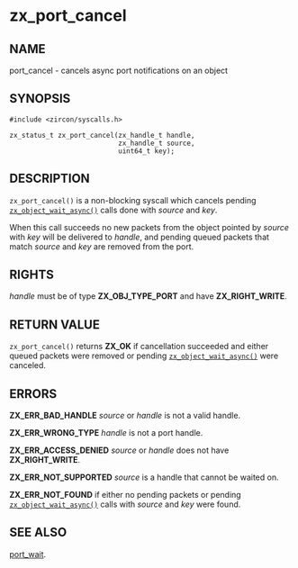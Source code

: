 # zx_port_cancel

## NAME

<!-- Updated by update-docs-from-abigen, do not edit. -->

port_cancel - cancels async port notifications on an object

## SYNOPSIS

<!-- Updated by update-docs-from-abigen, do not edit. -->

```
#include <zircon/syscalls.h>

zx_status_t zx_port_cancel(zx_handle_t handle,
                           zx_handle_t source,
                           uint64_t key);
```

## DESCRIPTION

`zx_port_cancel()` is a non-blocking syscall which cancels
pending [`zx_object_wait_async()`] calls done with *source* and *key*.

When this call succeeds no new packets from the object pointed by
*source* with *key* will be delivered to *handle*, and pending queued
packets that match *source* and *key* are removed from the port.

## RIGHTS

<!-- Updated by update-docs-from-abigen, do not edit. -->

*handle* must be of type **ZX_OBJ_TYPE_PORT** and have **ZX_RIGHT_WRITE**.

## RETURN VALUE

`zx_port_cancel()` returns **ZX_OK** if cancellation succeeded and
either queued packets were removed or pending [`zx_object_wait_async()`] were
canceled.

## ERRORS

**ZX_ERR_BAD_HANDLE**  *source* or *handle* is not a valid handle.

**ZX_ERR_WRONG_TYPE**  *handle* is not a port handle.

**ZX_ERR_ACCESS_DENIED**  *source* or *handle* does not have **ZX_RIGHT_WRITE**.

**ZX_ERR_NOT_SUPPORTED**  *source* is a handle that cannot be waited on.

**ZX_ERR_NOT_FOUND** if either no pending packets or pending
[`zx_object_wait_async()`] calls with *source* and *key* were found.

## SEE ALSO

[port_wait](port_wait.md).

<!-- References updated by update-docs-from-abigen, do not edit. -->

[`zx_object_wait_async()`]: object_wait_async.md
